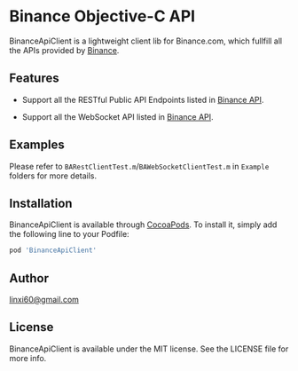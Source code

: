 # Binance Objective-C API

BinanceApiClient is a lightweight client lib for Binance.com, which fullfill all the APIs provided by [Binance](https://www.binance.com/restapipub.html).

## Features

* Support all the RESTful Public API Endpoints listed in [Binance API](https://www.binance.com/restapipub.html).

* Support all the WebSocket API listed in [Binance API](https://www.binance.com/restapipub.html).

## Examples

Please refer to `BARestClientTest.m`/`BAWebSocketClientTest.m` in `Example` folders for more details.

## Installation

BinanceApiClient is available through [CocoaPods](http://cocoapods.org). To install
it, simply add the following line to your Podfile:

```ruby
pod 'BinanceApiClient'
```

## Author

linxi60@gmail.com

## License

BinanceApiClient is available under the MIT license. See the LICENSE file for more info.
